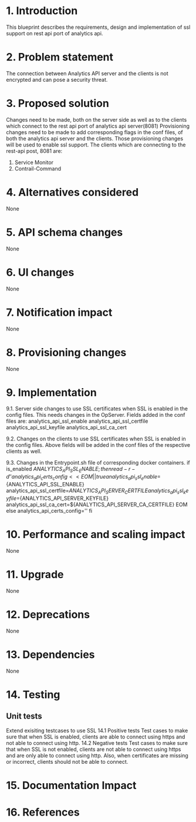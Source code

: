 # 1. Introduction
This blueprint describes the requirements, design and implementation of ssl support on rest api port of analytics api.

# 2. Problem statement
The connection between Analytics API server and the clients is not encrypted and can pose a security threat.

# 3. Proposed solution
Changes need to be made, both on the server side as well as to the clients which connect to the rest api port of analytics api server(8081)
Provisioning changes need to be made to add corresponding flags in the conf files, of both the analytics api server and the clients.
Those provisioning changes will be used to enable ssl support.
The clients which are connecting to the rest-api post, 8081 are:
1. Service Monitor
2. Contrail-Command

# 4. Alternatives considered
None

# 5. API schema changes
None

# 6. UI changes
None

# 7. Notification impact
None

# 8. Provisioning changes
None

# 9. Implementation
9.1. Server side changes to use SSL certificates when SSL is enabled in the config files. This needs changes in the OpServer.
Fields added in the conf files are:
    analytics_api_ssl_enable
    analytics_api_ssl_certfile
    analytics_api_ssl_keyfile
    analytics_api_ssl_ca_cert


9.2. Changes on the clients to use SSL certificates when SSL is enabled in the config files.
    Above fields will be added in the conf files of the respective clients as well.

9.3. Changes in the Entrypoint.sh file of corresponding docker containers.
if is_enabled ${ANALYTICS_API_SSL_ENABLE} ; then
  read -r -d '' analytics_api_certs_config << EOM || true
analytics_api_ssl_enable=${ANALYTICS_API_SSL_ENABLE}
analytics_api_ssl_certfile=${ANALYTICS_API_SERVER_CERTFILE}
analytics_api_ssl_keyfile=${ANALYTICS_API_SERVER_KEYFILE}
analytics_api_ssl_ca_cert=${ANALYTICS_API_SERVER_CA_CERTFILE}
EOM
else
    analytics_api_certs_config=''
fi


# 10. Performance and scaling impact
None

# 11. Upgrade
None

# 12. Deprecations
None

# 13. Dependencies
None

# 14. Testing
## Unit tests
Extend exisiting testcases to use SSL
14.1 Positive tests
Test cases to make sure that when SSL is enabled, clients are able to connect using https and  not able to connect using http.
14.2 Negative tests
Test cases to make sure that when SSL is not enabled, clients are not able to connect using https and are only able to connect using http.
Also, when certificates are missing or incorrect, clients should not be able to connect.


# 15. Documentation Impact

# 16. References
